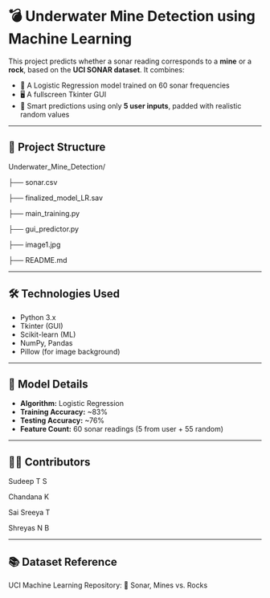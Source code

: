 # 💣 Underwater Mine Detection using Machine Learning

This project predicts whether a sonar reading corresponds to a **mine** or a **rock**, based on the **UCI SONAR dataset**. It combines:
- 🧠 A Logistic Regression model trained on 60 sonar frequencies
- 🖥️ A fullscreen Tkinter GUI
- 🎯 Smart predictions using only **5 user inputs**, padded with realistic random values

---

## 📁 Project Structure

Underwater_Mine_Detection/

├── sonar.csv 

├── finalized_model_LR.sav 

├── main_training.py 

├── gui_predictor.py 

├── image1.jpg 

├── README.md 

---

## 🛠 Technologies Used

- Python 3.x
- Tkinter (GUI)
- Scikit-learn (ML)
- NumPy, Pandas
- Pillow (for image background)

---

## 🧠 Model Details

- **Algorithm:** Logistic Regression
- **Training Accuracy:** ~83%
- **Testing Accuracy:** ~76%
- **Feature Count:** 60 sonar readings (5 from user + 55 random)

---

## 👨‍💻 Contributors
Sudeep T S

Chandana K

Sai Sreeya T

Shreyas N B

---

## 📚 Dataset Reference
UCI Machine Learning Repository:
🔗 Sonar, Mines vs. Rocks
